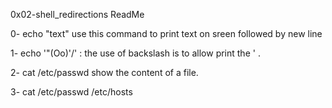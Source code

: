 0x02-shell_redirections ReadMe

0- echo "text"
use this command to print text on sreen followed by new line

1- echo '"(Oo)'/' : 
the use of backslash is to allow print the ' .

2- cat /etc/passwd
show the content of a file.

3- cat /etc/passwd /etc/hosts
